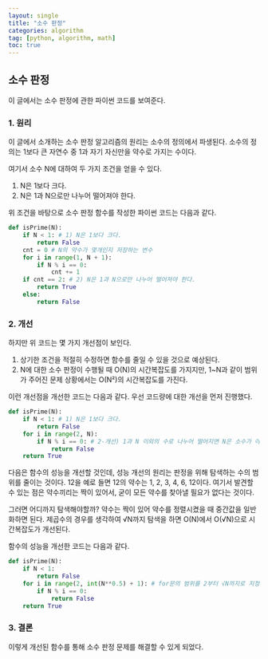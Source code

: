 ```yaml
---
layout: single
title: "소수 판정"
categories: algorithm
tag: [python, algorithm, math]
toc: true
---
```

## 소수 판정
이 글에서는 소수 판정에 관한 파이썬 코드를 보여준다.

### 1. 원리
이 글에서 소개하는 소수 판정 알고리즘의 원리는 소수의 정의에서 파생된다.
소수의 정의는 1보다 큰 자연수 중 1과 자기 자신만을 약수로 가지는 수이다.

여기서 소수 N에 대하여 두 가지 조건을 얻을 수 있다.
1) N은 1보다 크다.
2) N은 1과 N으로만 나누어 떨어져야 한다.

위 조건을 바탕으로 소수 판정 함수를 작성한 파이썬 코드는 다음과 같다.

```python
def isPrime(N):
    if N < 1: # 1) N은 1보다 크다.
        return False
    cnt = 0 # N의 약수가 몇개인지 저장하는 변수
    for i in range(1, N + 1):
        if N % i == 0:
            cnt += 1
    if cnt == 2: # 2) N은 1과 N으로만 나누어 떨어져야 한다.
        return True
    else:
        return False
```

### 2. 개선
하지만 위 코드는 몇 가지 개선점이 보인다.

1) 상기한 조건을 적절히 수정하면 함수를 줄일 수 있을 것으로 예상된다.
2) N에 대한 소수 판정이 수행될 때 O(N)의 시간복잡도를 가지지만, 1~N과 같이 범위가 주어진 문제 상황에서는 O(N²)의 시간복잡도를 가진다.

이런 개선점을 개선한 코드는 다음과 같다.
우선 코드량에 대한 개선을 먼저 진행했다.

```python
def isPrime(N):
    if N < 1: # 1) N은 1보다 크다.
        return False
    for i in range(2, N):
        if N % i == 0: # 2-개선) 1과 N 이외의 수로 나누어 떨어지면 N은 소수가 아니다.
            return False
    return True
```

다음은 함수의 성능을 개선할 것인데, 성능 개선의 원리는 판정을 위해 탐색하는 수의 범위를 줄이는 것이다.
12을 예로 들면 12의 약수는 1, 2, 3, 4, 6, 12이다. 여기서 발견할 수 있는 점은 약수끼리는 짝이 있어서, 굳이 모든 약수를 찾아낼 필요가 없다는 것이다.

그러면 어디까지 탐색해야할까?
약수는 짝이 있어 약수를 정렬시켰을 때 중간값을 일반화하면 된다.
제곱수의 경우를 생각하여 √N까지 탐색을 하면 O(N)에서 O(√N)으로 시간복잡도가 개선된다.

함수의 성능을 개선한 코드는 다음과 같다.

```python
def isPrime(N):
    if N < 1:
        return False
    for i in range(2, int(N**0.5) + 1): # for문의 범위를 2부터 √N까지로 지정한다.
        if N % i == 0:
            return False
    return True
```

### 3. 결론
이렇게 개선된 함수를 통해 소수 판정 문제를 해결할 수 있게 되었다.